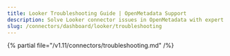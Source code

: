 ```yaml
---
title: Looker Troubleshooting Guide | OpenMetadata Support
description: Solve Looker connector issues in OpenMetadata with expert troubleshooting guides. Fix authentication, API errors, and data sync problems quickly.
slug: /connectors/dashboard/looker/troubleshooting
---
```


{% partial file="/v1.11/connectors/troubleshooting.md" /%}
